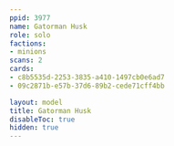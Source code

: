 ```yaml
---
ppid: 3977
name: Gatorman Husk
role: solo
factions:
- minions
scans: 2
cards:
- c8b5535d-2253-3835-a410-1497cb0e6ad7
- 09c2871b-e57b-37d6-89b2-cede71cff4bb

layout: model
title: Gatorman Husk
disableToc: true
hidden: true
---
```

